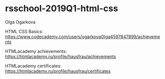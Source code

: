# rsschool-2019Q1-html-css

Olga Ogarkova

HTML CSS Basics: https://www.codecademy.com/users/ogarkovaOlga4597847899/achievements

HTMLacademy achievements: https://htmlacademy.ru/profile/hausfrau/achievements

HTMLacademy certificates: https://htmlacademy.ru/profile/hausfrau/certificates
